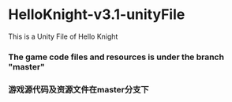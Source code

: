 # HelloKnight-v3.1-unityFile
This is a Unity File of Hello Knight

### The game code files and resources is under the branch "master"
### 游戏源代码及资源文件在master分支下
